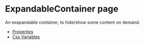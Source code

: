 # ExpandableContainer page

An exapandable container, to hide/show some content on demand.

- [Properties](props.md)
- [Css Variables](css-vars.md)
